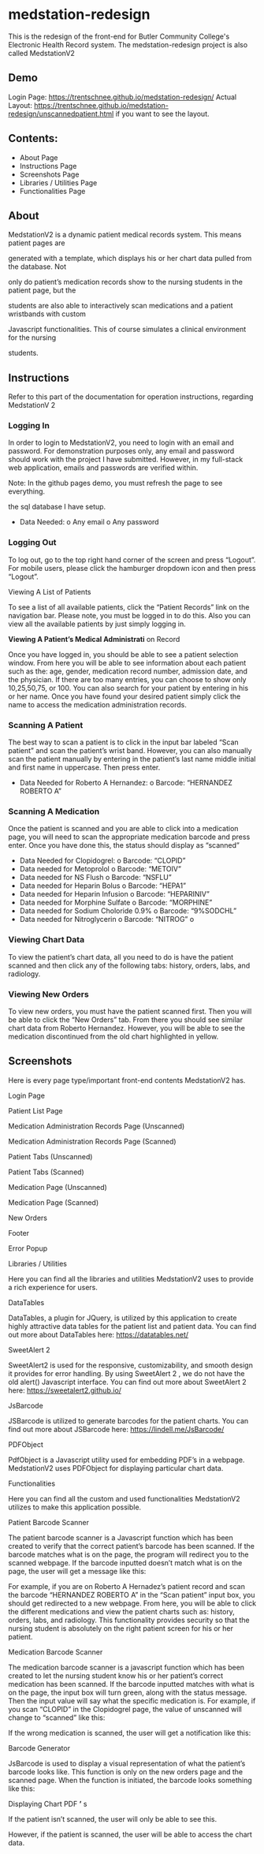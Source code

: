 # medstation-redesign
This is the redesign of the front-end for Butler Community College's Electronic Health Record system. The medstation-redesign project is also called MedstationV2
## Demo
Login Page: https://trentschnee.github.io/medstation-redesign/
Actual Layout: https://trentschnee.github.io/medstation-redesign/unscannedpatient.html if you want to see the layout.


## Contents:

- About Page
- Instructions Page
- Screenshots Page
- Libraries / Utilities Page
- Functionalities Page


## About

MedstationV2 is a dynamic patient medical records system. This means patient pages are

generated with a template, which displays his or her chart data pulled from the database. Not

only do patient’s medication records show to the nursing students in the patient page, but the

students are also able to interactively scan medications and a patient wristbands with custom

Javascript functionalities. This of course simulates a clinical environment for the nursing

students.


## Instructions

Refer to this part of the documentation for operation instructions, regarding MedstationV 2

### Logging In

In order to login to MedstationV2, you need to login with an email and password. For
demonstration purposes only, any email and password should work with the project I have
submitted. However, in my full-stack web application, emails and passwords are verified within.

Note: In the github pages demo, you must refresh the page to see everything.


the sql database I have setup.

- Data Needed:
    o Any email
    o Any password

### Logging Out

To log out, go to the top right hand corner of the screen and press “Logout”. For mobile users,
please click the hamburger dropdown icon and then press “Logout”.

Viewing A List of Patients

To see a list of all available patients, click the “Patient Records” link on the navigation bar.
Please note, you must be logged in to do this. Also you can view all the available patients by just
simply logging in.

**Viewing A Patient’s Medical Administrati** on Record

Once you have logged in, you should be able to see a patient selection window. From here you
will be able to see information about each patient such as the: age, gender, medication record
number, admission date, and the physician. If there are too many entries, you can choose to show
only 10,25,50,75, or 100. You can also search for your patient by entering in his or her name.
Once you have found your desired patient simply click the name to access the medication
administration records.

### Scanning A Patient

The best way to scan a patient is to click in the input bar labeled “Scan patient” and scan the
patient’s wrist band. However, you can also manually scan the patient manually by entering in
the patient’s last name middle initial and first name in uppercase. Then press enter.

- Data Needed for Roberto A Hernandez:
    o Barcode: “HERNANDEZ ROBERTO A”


### Scanning A Medication

Once the patient is scanned and you are able to click into a medication page, you will need to
scan the appropriate medication barcode and press enter. Once you have done this, the status
should display as “scanned”

- Data Needed for Clopidogrel:
    o Barcode: “CLOPID”
- Data needed for Metoprolol
    o Barcode: “METOIV”
- Data needed for NS Flush
    o Barcode: “NSFLU”
- Data needed for Heparin Bolus
    o Barcode: “HEPA1”
- Data needed for Heparin Infusion
    o Barcode: “HEPARINIV”
- Data needed for Morphine Sulfate
    o Barcode: “MORPHINE”
- Data needed for Sodium Choloride 0.9%
    o Barcode: “9%SODCHL”
- Data needed for Nitroglycerin
    o Barcode: “NITROG”
    o

### Viewing Chart Data

To view the patient’s chart data, all you need to do is have the patient scanned and then click any
of the following tabs: history, orders, labs, and radiology.

### Viewing New Orders

To view new orders, you must have the patient scanned first. Then you will be able to click the
“New Orders” tab. From there you should see similar chart data from Roberto Hernandez.
However, you will be able to see the medication discontinued from the old chart highlighted in
yellow.


## Screenshots

Here is every page type/important front-end contents MedstationV2 has.

Login Page

Patient List Page

Medication Administration Records Page (Unscanned)


Medication Administration Records Page (Scanned)

Patient Tabs (Unscanned)

Patient Tabs (Scanned)


Medication Page (Unscanned)

Medication Page (Scanned)

New Orders

Footer


Error Popup


Libraries / Utilities

Here you can find all the libraries and utilities MedstationV2 uses to provide a rich experience
for users.

DataTables

DataTables, a plugin for JQuery, is utilized by this application to create highly attractive data
tables for the patient list and patient data. You can find out more about DataTables here:
https://datatables.net/

SweetAlert 2

SweetAlert2 is used for the responsive, customizability, and smooth design it provides for error
handling. By using SweetAlert 2 , we do not have the old alert() Javascript interface. You can find
out more about SweetAlert 2 here: https://sweetalert2.github.io/

JsBarcode

JSBarcode is utilized to generate barcodes for the patient charts. You can find out more about
JSBarcode here: https://lindell.me/JsBarcode/

PDFObject

PdfObject is a Javascript utility used for embedding PDF’s in a webpage. MedstationV2 uses
PDFObject for displaying particular chart data.


Functionalities

Here you can find all the custom and used functionalities MedstationV2 utilizes to make this
application possible.

Patient Barcode Scanner

The patient barcode scanner is a Javascript function which has been created to verify that the
correct patient’s barcode has been scanned. If the barcode matches what is on the page, the
program will redirect you to the scanned webpage. If the barcode inputted doesn’t match what is
on the page, the user will get a message like this:

For example, if you are on Roberto A Hernadez’s patient record and scan the barcode
“HERNANDEZ ROBERTO A” in the “Scan patient” input box, you should get redirected to a
new webpage. From here, you will be able to click the different medications and view the patient
charts such as: history, orders, labs, and radiology. This functionality provides security so that
the nursing student is absolutely on the right patient screen for his or her patient.

Medication Barcode Scanner

The medication barcode scanner is a javascript function which has been created to let the nursing
student know his or her patient’s correct medication has been scanned. If the barcode inputted
matches with what is on the page, the input box will turn green, along with the status message.
Then the input value will say what the specific medication is. For example, if you scan
“CLOPID” in the Clopidogrel page, the value of unscanned will change to “scanned” like this:


If the wrong medication is scanned, the user will get a notification like this:

Barcode Generator

JsBarcode is used to display a visual representation of what the patient’s barcode looks like. This
function is only on the new orders page and the scanned page. When the function is initiated, the
barcode looks something like this:


Displaying Chart PDF **’** s

If the patient isn’t scanned, the user will only be able to see this.

However, if the patient is scanned, the user will be able to access the chart data.


